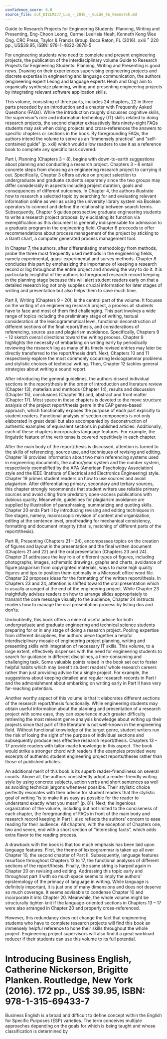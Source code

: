 ```yaml
---
confidence_score: 0.0
source_file: out_DIZLM2J7_Luo_-_2016_-_Guide_to_Research.md
---
```


Guide to Research Projects for Engineering Students: Planning, Writing and Presenting, Eng-Choon Leong, Carmel LeeHsia Heah, Kenneth Keng Wee Ong. CRC Press, Taylor & Francis Group, Boca Raton, FL (2016). xxiii $^ +$ 220 pp., US\$39.95, ISBN: 978-1-4822-3878-5

For engineering students who need to complete and present engineering projects, the publication of the interdisciplinary volume Guide to Research Projects for Engineering Students: Planning, Writing and Presenting is good news. Drawing on their experiences supervising engineering projects and discrete expertise in engineering and language communication, the authors (engineering expert Leong and language experts Heah and Ong) aim to organically synthesize planning, writing and presenting engineering projects by integrating relevant software application skills.

This volume, consisting of three parts, includes 24 chapters, 22 in three parts preceded by an introduction and a chapter with Frequently Asked Questions (FAQs). While the introduction roughly discusses cognitive skills, the supervisor’s role and information technology (IT) skills related to doing research projects, the second chapter exhaustively lists ninety-eight FAQs students may ask when doing projects and cross-references the answers to specific chapters or sections in the book. By foregrounding FAQs, the authors intend the volume to serve as an “immensely practical” and “self-contained guide” (p. xxii) which would allow readers to use it as a reference book to complete any specific task covered.

Part I, Planning (Chapters 3 – 8), begins with down-to-earth suggestions about planning and conducting a research project. Chapters 3 – 6 entail concrete steps from choosing an engineering research project to carrying it out. Specifically, Chapter 3 offers advice on project selection to undergraduate and graduate students separately since the two groups may differ considerably in aspects including project duration, goals and consequences of different outcomes. In Chapter 4, the authors illustrate how to research a selected topic by searching for and evaluating relevant information online as well as using the university library system via Boolean operators to connect and define the relationship between search terms. Subsequently, Chapter 5 guides prospective graduate engineering students to write a research project proposal by elucidating its function via exemplification as this document is generally indispensable for admission to a graduate program in the engineering field. Chapter 6 proceeds to offer recommendations about process management of the project by sticking to a Gantt chart, a computer generated process management tool.

In Chapter 7, the authors, after differentiating methodology from methods, probe the three most frequently used methods in the engineering fields, namely experimental, quasi-experimental and survey methods. Chapter 8 concludes this part by emphasizing the importance of keeping a research record or log throughout the entire project and showing the way to do it. It is particularly insightful of the authors to foreground research record keeping in the planning stage because this will alert student readers early on that a detailed research log not only supplies crucial information for later stages of writing and presentation but also helps them to save much time.

Part II, Writing (Chapters 9 – 20), is the central part of the volume. It focuses on the writing of an engineering research project, a process all students have to face and most of them find challenging. This part involves a wide range of topics including the preliminary stage of writing, textual consideration at the lexicogrammatical level, functional deconstruction of different sections of the final report/thesis, and considerations of referencing, source use and plagiarism avoidance. Specifically, Chapters 9 – 12 sketch overall directions toward the writing process. Chapter 9 highlights the necessity of embarking on writing early by periodically reviewing the research log as many of its timely revised entries may later be directly transferred to the report/thesis draft. Next, Chapters 10 and 11 respectively explore the most commonly occurring lexicogrammar problems and stylistic choices of technical writing. Then, Chapter 12 tackles general strategies about writing a sound report.

After introducing the general guidelines, the authors dissect individual sections in the report/thesis in the order of introduction and literature review (Chapter 13), materials and methods (Chapter 14), results and discussion (Chapter 15), conclusions (Chapter 16) and, abstract and front matter (Chapter 17). Most space in these chapters is devoted to the move structure analysis of the project report/thesis genre in the EAP genre-based approach, which functionally exposes the purpose of each part explicitly to student readers. Functional analysis of section components is not only elaborated in great detail but also accompanied by deconstruction of authentic examples of equivalent sections in published articles. Additionally, each of these chapters incorporates language features. For example, the linguistic feature of the verb tense is covered repetitively in each chapter.

After the main body of the report/thesis is discussed, attention is turned to the skills of referencing, source use, and techniques of revising and editing. Chapter 18 provides information about two main referencing systems used in engineering documents, the author/year system and the number system, respectively exemplified by the APA (American Psychology Association) style and the IEEE (Institute of Electrical and Electronics Engineering) style. Chapter 19 primes student readers on how to use sources and avoid plagiarism. After differentiating primary, secondary and tertiary sources, this chapter strongly recommends that student writers use reliable primary sources and avoid citing from predatory open-access publications with dubious quality. Meanwhile, guidelines for plagiarism avoidance are supplied by illustration of paraphrasing, summarizing and quoting skills. Chapter 20 ends Part II by introducing revising and editing techniques in five stages, namely, macroscopic revision of content and organization, editing at the sentence level, proofreading for mechanical consistency, formatting and document integrity (that is, matching of different parts of the report/thesis).

Part III, Presenting (Chapters 21 – 24), encompasses topics on the creation of figures and layout in the presentation and the final written document (Chapters 21 and 22) and the oral presentation (Chapters 23 and 24). Chapter 21 addresses the key role of different types of figures, including photographs, images, schematic drawings, graphs and charts, avoidance of figure plagiarism from copyrighted materials, ways to make high quality figures and tips to position them optimally in a Microsoft office word file. Chapter 22 proposes ideas for the formatting of the written report/thesis. In Chapters 23 and 24, attention is shifted toward the oral presentation which is usually arranged at the end of the engineering project. While Chapter 23 insightfully advises readers on how to arrange slides appropriately to transmit the core message visually to the audience, Chapter 24 instructs readers how to manage the oral presentation process by listing dos and don’ts.

Undoubtedly, this book offers a mine of useful advice for both undergraduate and graduate engineering and technical science students preparing for or in any stage of doing a research project. Pooling expertise from different disciplines, the authors piece together a helpful interdisciplinary mosaic of engineering project planning, writing and presenting skills with integration of necessary IT skills. This volume, to a large extent, effectively dispenses with the need for engineering students to search for guidance in different disciplines, a time-consuming and challenging task. Some valuable points raised in the book set out to foster helpful habits which may benefit student readers’ whole research careers rather than just providing advice for a single project. For example, the suggestions about keeping detailed and regular research records in Part I and the admonishment about embarking on writing early in Part II have very far-reaching potentials.

Another worthy aspect of this volume is that it elaborates different sections of the research report/thesis functionally. While engineering students may obtain useful information about the planning and presentation of a research project with some ease, they can experience much greater difficulty retrieving the most relevant genre analysis knowledge about writing up their projects since that part of the literature is not well-known in the engineering field. Without functional knowledge of the target genre, student writers run the risk of losing the sight of the purpose of individual sections and subsequently produce less effective research report/thesis. Chapters 13 – 17 provide readers with tailor-made knowledge in this aspect. The book would strike a stronger chord with readers if the examples provided were excerpts of authentic student engineering project reports/theses rather than those of published articles.

An additional merit of this book is its superb reader-friendliness on several counts. Above all, the authors consistently adopt a reader-friendly writing style by using concrete subjects, action verbs and short sentences as well as avoiding technical jargons whenever possible. Their stylistic choice perfectly resonates with their advice for student readers that the stylistic goal of writing “is to make it as easy as possible for the reader to understand exactly what you mean” (p. 81). Next, the ingenious organization of the volume, including but not limited to the conciseness of each chapter, the foregrounding of FAQs in front of the main body and research record keeping in Part I, also reflects the authors’ concern to ease reading for their audience. All chapters, with the exception of Chapters one, two and seven, end with a short section of “interesting facts”, which adds extra flavor to the reading process.

A drawback with the book is that too much emphasis has been laid upon language features. First, the theme of lexicogrammar is taken up all over Chapter 10, the second chapter of Part II. Subsequently, language features resurface throughout Chapters 13 to 17, the functional analyses of different sections of the report/thesis. Finally, the same string is harped again in Chapter 20 on revising and editing. Addressing this topic early and throughout part II with so much space seems to imply the authors’ epistemology of the primacy of language in writing. While language is definitely important, it is just one of many dimensions and does not deserve so much coverage. It seems advisable to condense Chapter 10 and incorporate it into Chapter 20. Meanwhile, the whole volume might be structurally tighter-knit if the language-oriented sections in Chapters 13 – 17 were also arranged in Chapter 20 and properly cross-referenced.

However, this redundancy does not change the fact that engineering students who have to complete research projects will find this book an immensely helpful reference to hone their skills throughout the whole project. Engineering project supervisors will also find it a great workload reducer if their students can use this volume to its full potential.

# Introducing Business English, Catherine Nickerson, Brigitte Planken. Routledge, New York (2016). 172 pp., US\$ 39.95, ISBN: 978-1-315-69433-7

Business English is a broad and difficult to define concept within the English for Specific Purposes (ESP) varieties. The term conceives multiple approaches depending on the goals for which is being taught and whose classification is determined by